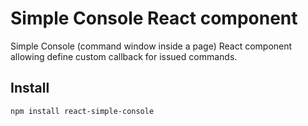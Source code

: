 # Simple Console React component

Simple Console (command window inside a page) React component allowing define custom callback for issued commands.

## Install

```
npm install react-simple-console
```